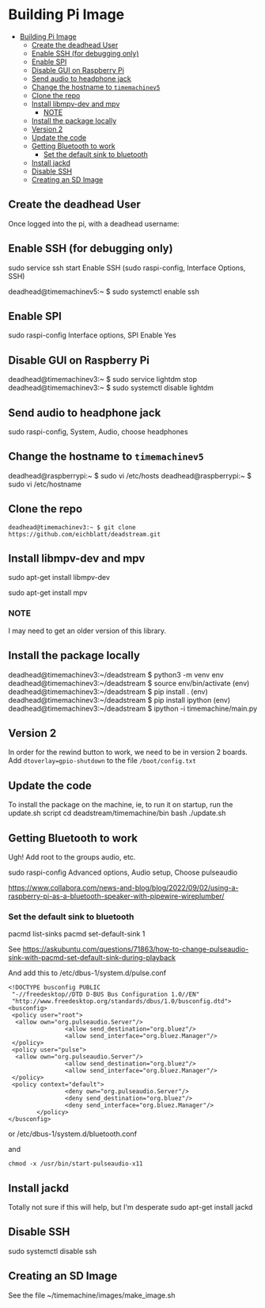 # Building Pi Image

- [Building Pi Image](#building-pi-image)
  - [Create the deadhead User](#create-the-deadhead-user)
  - [Enable SSH (for debugging only)](#enable-ssh-for-debugging-only)
  - [Enable SPI](#enable-spi)
  - [Disable GUI on Raspberry Pi](#disable-gui-on-raspberry-pi)
  - [Send audio to headphone jack](#send-audio-to-headphone-jack)
  - [Change the hostname to `timemachinev5`](#change-the-hostname-to-timemachinev5)
  - [Clone the repo](#clone-the-repo)
  - [Install libmpv-dev and mpv](#install-libmpv-dev-and-mpv)
    - [NOTE](#note)
  - [Install the package locally](#install-the-package-locally)
  - [Version 2](#version-2)
  - [Update the code](#update-the-code)
  - [Getting Bluetooth to work](#getting-bluetooth-to-work)
    - [Set the default sink to bluetooth](#set-the-default-sink-to-bluetooth)
  - [Install jackd](#install-jackd)
  - [Disable SSH](#disable-ssh)
  - [Creating an SD Image](#creating-an-sd-image)

## Create the deadhead User

Once logged into the pi, with a deadhead username:

## Enable SSH (for debugging only)

sudo service ssh start
Enable SSH (sudo raspi-config, Interface Options, SSH)

deadhead@timemachinev5:~ $ sudo systemctl enable ssh

## Enable SPI

sudo raspi-config
Interface options, SPI
Enable Yes

## Disable GUI on Raspberry Pi

deadhead@timemachinev3:~ $ sudo service lightdm stop
deadhead@timemachinev3:~ $ sudo systemctl disable lightdm

## Send audio to headphone jack

sudo raspi-config, System, Audio, choose headphones

## Change the hostname to `timemachinev5`

deadhead@raspberrypi:~ $ sudo vi /etc/hosts
deadhead@raspberrypi:~ $ sudo vi /etc/hostname

## Clone the repo

`
deadhead@timemachinev3:~ $ git clone https://github.com/eichblatt/deadstream.git
`

## Install libmpv-dev and mpv

sudo apt-get install libmpv-dev

sudo apt-get install mpv

### NOTE

I may need to get an older version of this library.

## Install the package locally

deadhead@timemachinev3:~/deadstream $ python3 -m venv env
deadhead@timemachinev3:~/deadstream $ source env/bin/activate
(env) deadhead@timemachinev3:~/deadstream $ pip install .
(env) deadhead@timemachinev3:~/deadstream $ pip install ipython
(env) deadhead@timemachinev3:~/deadstream $ ipython -i timemachine/main.py

## Version 2

In order for the rewind button to work, we need to be in version 2 boards.
Add `dtoverlay=gpio-shutdown` to the file `/boot/config.txt`

## Update the code

To install the package on the machine, ie, to run it on startup, run the update.sh script
cd deadstream/timemachine/bin
bash ./update.sh

## Getting Bluetooth to work

Ugh!
Add root to the groups audio, etc.

sudo raspi-config
Advanced options, Audio setup, Choose pulseaudio

<https://www.collabora.com/news-and-blog/blog/2022/09/02/using-a-raspberry-pi-as-a-bluetooth-speaker-with-pipewire-wireplumber/>

### Set the default sink to bluetooth

pacmd list-sinks
pacmd set-default-sink 1

See <https://askubuntu.com/questions/71863/how-to-change-pulseaudio-sink-with-pacmd-set-default-sink-during-playback>

And add this to /etc/dbus-1/system.d/pulse.conf

```{verbatim}
<!DOCTYPE busconfig PUBLIC
 "-//freedesktop//DTD D-BUS Bus Configuration 1.0//EN"
 "http://www.freedesktop.org/standards/dbus/1.0/busconfig.dtd">
<busconfig>
 <policy user="root">
  <allow own="org.pulseaudio.Server"/>
                <allow send_destination="org.bluez"/>
                <allow send_interface="org.bluez.Manager"/>
 </policy>
 <policy user="pulse">
  <allow own="org.pulseaudio.Server"/>
                <allow send_destination="org.bluez"/>
                <allow send_interface="org.bluez.Manager"/>
 </policy>
 <policy context="default">
                <deny own="org.pulseaudio.Server"/>
                <deny send_destination="org.bluez"/>
                <deny send_interface="org.bluez.Manager"/>
        </policy>
</busconfig>
```

or  /etc/dbus-1/system.d/bluetooth.conf

and

`chmod -x /usr/bin/start-pulseaudio-x11`

## Install jackd

Totally not sure if this will help, but I'm desperate
sudo apt-get install jackd

## Disable SSH

sudo systemctl disable ssh

## Creating an SD Image

See the file ~/timemachine/images/make_image.sh
